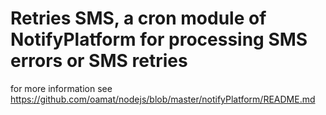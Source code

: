 # Retries SMS, a cron module of NotifyPlatform for processing SMS errors or SMS retries

for more information see  https://github.com/oamat/nodejs/blob/master/notifyPlatform/README.md